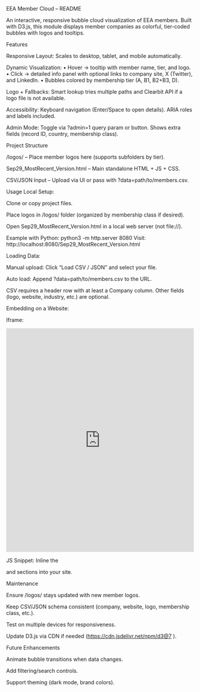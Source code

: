 EEA Member Cloud – README

An interactive, responsive bubble cloud visualization of EEA members. Built with D3.js, this module displays member companies as colorful, tier-coded bubbles with logos and tooltips.

Features

Responsive Layout: Scales to desktop, tablet, and mobile automatically.

Dynamic Visualization:
• Hover → tooltip with member name, tier, and logo.
• Click → detailed info panel with optional links to company site, X (Twitter), and LinkedIn.
• Bubbles colored by membership tier (A, B1, B2+B3, D).

Logo + Fallbacks: Smart lookup tries multiple paths and Clearbit API if a logo file is not available.

Accessibility: Keyboard navigation (Enter/Space to open details). ARIA roles and labels included.

Admin Mode: Toggle via ?admin=1 query param or button. Shows extra fields (record ID, country, membership class).

Project Structure

/logos/ – Place member logos here (supports subfolders by tier).

Sep29_MostRecent_Version.html – Main standalone HTML + JS + CSS.

CSV/JSON Input – Upload via UI or pass with ?data=path/to/members.csv.

Usage
Local Setup:

Clone or copy project files.

Place logos in /logos/ folder (organized by membership class if desired).

Open Sep29_MostRecent_Version.html in a local web server (not file://).

Example with Python:
python3 -m http.server 8080
Visit: http://localhost:8080/Sep29_MostRecent_Version.html

Loading Data:

Manual upload: Click “Load CSV / JSON” and select your file.

Auto load: Append ?data=path/to/members.csv to the URL.

CSV requires a header row with at least a Company column. Other fields (logo, website, industry, etc.) are optional.

Embedding on a Website:

Iframe:

<iframe src="https://yourdomain.com/eea-member-cloud.html" width="100%" height="600" style="border:0;"></iframe>

JS Snippet: Inline the <div id="member-cloud-root"> and <script src="..."></script> sections into your site.

Maintenance

Ensure /logos/ stays updated with new member logos.

Keep CSV/JSON schema consistent (company, website, logo, membership class, etc.).

Test on multiple devices for responsiveness.

Update D3.js via CDN if needed (https://cdn.jsdelivr.net/npm/d3@7
).

Future Enhancements

Animate bubble transitions when data changes.

Add filtering/search controls.

Support theming (dark mode, brand colors).
